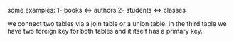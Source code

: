 some examples:
1- books <=> authors
2- students <=> classes

we connect two tables via a join table or a union table.
in the third table we have two foreign key for both tables
and it itself has a primary key.
